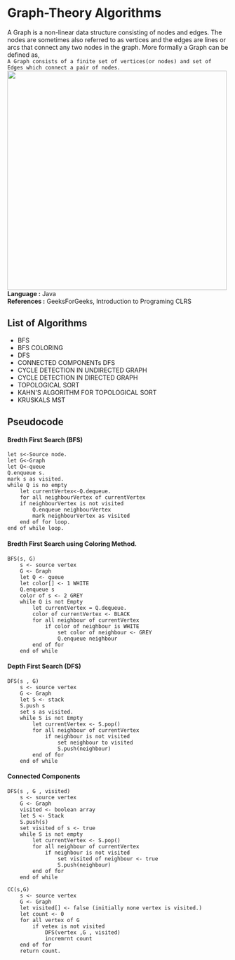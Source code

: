 # Graph-Theory Algorithms
A Graph is a non-linear data structure consisting of nodes and edges. The nodes are sometimes also referred to as vertices and the edges are lines or arcs that connect any two nodes in the graph. More formally a Graph can be defined as,
<br>```A Graph consists of a finite set of vertices(or nodes) and set of Edges which connect a pair of nodes.```
<br>
<img width = "500px"  src =  "https://upload.wikimedia.org/wikipedia/commons/thumb/b/b0/Path-graph-theory.svg/1280px-Path-graph-theory.svg.png">
<br>
**Language :** Java <br>
**References :** GeeksForGeeks, Introduction to Programing CLRS<br>

## List of Algorithms

- BFS
- BFS COLORING
- DFS
- CONNECTED COMPONENTs DFS
- CYCLE DETECTION IN UNDIRECTED GRAPH
- CYCLE DETECTION IN DIRECTED GRAPH
- TOPOLOGICAL SORT
- KAHN'S ALGORITHM FOR TOPOLOGICAL SORT
- KRUSKALS MST

## Pseudocode
#### Bredth First Search (BFS)
```
let s<-Source node.
let G<-Graph
let Q<-queue
Q.enqueue s.
mark s as visited.
while Q is no empty
    let currentVertex<-Q.dequeue.
    for all neighbourVertex of currentVertex
    if neighbourVertex is not visited
        Q.enqueue neighbourVertex
        mark neighbourVertex as visited
    end of for loop.
end of while loop.
```
#### Bredth First Search using Coloring Method.
```
BFS(s, G)
    s <- source vertex
    G <- Graph
    let Q <- queue
    let color[] <- 1 WHITE
    Q.enqueue s
    color of s <- 2 GREY
    while Q is not Empty
        let currentVertex = Q.dequeue.
        color of currentVertex <- BLACK
        for all neighbour of currentVertex
            if color of neighbour is WHITE
                set color of neighbour <- GREY
                Q.enqueue neighbour
        end of for
    end of while
```

#### Depth First Search (DFS)
```
DFS(s , G)
    s <- source vertex
    G <- Graph
    let S <- stack
    S.push s
    set s as visited.
    while S is not Empty
        let currentVertex <- S.pop()
        for all neighbour of currentVertex
            if neighbour is not visited
                set neighbour to visited
                S.push(neighbour)
        end of for
    end of while    
```
#### Connected Components

```
DFS(s , G , visited)
    s <- source vertex
    G <- Graph
    visited <- boolean array
    let S <- Stack
    S.push(s)
    set visited of s <- true
    while S is not empty
        let currentVertex <- S.pop()
        for all neighbour of currentVertex
            if neighbour is not visited
                set visited of neighbour <- true
                S.push(neighbour)
        end of for
    end of while

CC(s,G)
    s <- source vertex
    G <- Graph
    let visited[] <- false (initially none vertex is visited.)
    let count <- 0
    for all vertex of G
        if vetex is not visited
            DFS(vertex ,G , visited)
            incremrnt count
    end of for
    return count.
```






